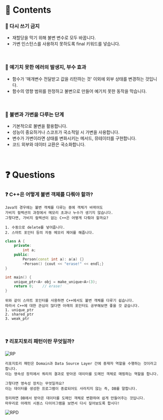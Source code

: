 # 📌 Contents

### 📌 다시 쓰기 금지
- 재할당을 막기 위해 불변 변수로 모두 바꿉니다.
- 가변 인스턴스를 사용하지 못하도록 final 키워드를 넣습니다.

<br/>

### 📌 예기치 못한 에러의 발생지, 부수 효과
- 함수가 '매개변수 전달받고 값을 리턴하는 것' 이외에 외부 상태를 변경하는 것입니다.
- 함수의 영향 범위를 한정하고 불변으로 만들어 예기치 못한 동작을 막습니다.

<br/>

### 📌 불변과 가변을 다루는 단계
- 기본적으로 불변을 활용합니다.
- 성능이 중요하거나 스코프가 국소적일 시 가변을 사용합니다.
- 변수가 가변이라면 상태를 변화시키는 메서드, 뮤테이터를 구현합니다.
- 코드 외부와 데이터 교환은 국소화합니다.

<br/>

# ❓ Questions

### ❓ C++은 어떻게 불변 객체를 다뤄야 할까?
```
Java의 경우에는 불변 객체를 다루는 중에 객체가 바뀌어도
가비지 컬렉션의 과정에서 메모리 초과나 누수가 생기지 않습니다.
그렇다면, 가비지 컬렉션이 없는 C++은 어떻게 다뤄야 할까요?

1. 수동으로 delete를 넣어줍니다.
2. 스마트 포인터 등의 자동 메모리 제어를 해줍니다.
```
```cpp
class A {
    private:
        int a;
    public:
        Person(const int a): a(a) {}
        ~Person() {cout << "erase!" << endl;}
}

int main() {
    unique_ptr<A> obj = make_unique<A>(3);
    return 0;    // erase!
}
```
```
위와 같이 스마트 포인터를 사용하면 C++에서도 불변 객체를 다루기 쉽습니다.
따라서 C++에 대한 관심이 많다면 아래의 포인터도 공부해보면 좋을 것 같습니다.
1. unique_ptr
2. shared_ptr
3. weak_ptr
```

<br/>

### ❓ 리포지토리 패턴이란 무엇일까?
![RP](https://github.com/BOOK-SCAN/introduction-to-design-using-good-code/assets/68336833/04c39f1a-af7b-4840-aef6-fd3862a79cb2)
```
리포지토리 패턴은 Domain과 Data Source Layer 간에 중재자 역할을 수행하는 것이라고 합니다.
이는 영속성 장치에서 쿼리의 결과로 받아온 데이터를 도메인 객체로 매핑하는 역할을 합니다.

그렇다면 영속성 장치는 무엇일까요?
이는 데이터를 생성한 프로그램이 종료되어도 사라지지 않는 즉, DB를 말합니다.

정리하면 DB에서 받아온 데이터를 도메인 객체로 변환하여 쉽게 만들어주는 것입니다.
마무리로 아래의 시퀀스 다이어그램을 보면서 다시 짚어보도록 합시다!
```
![RPD](https://github.com/BOOK-SCAN/introduction-to-design-using-good-code/assets/68336833/084b5a58-9350-4914-8746-1e2b9e0c81c5)
